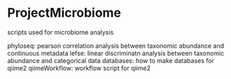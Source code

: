 # ProjectMicrobiome
scripts used for microbiome analysis

phyloseq: pearson correlation analysis between taxonomic abundance and continuous metadata
lefse: linear discriminatn analysis between taxonomic abundance and categorical data
databases: how to make databases for qiime2
qiimeWorkflow: workflow script for qiime2
